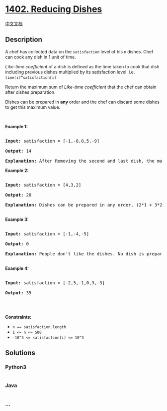 # [1402. Reducing Dishes](https://leetcode.com/problems/reducing-dishes)

[中文文档](/solution/1400-1499/1402.Reducing%20Dishes/README.md)

## Description

<p>A chef&nbsp;has collected data on the <code>satisfaction</code> level of his&nbsp;<code>n</code> dishes.&nbsp;Chef can cook any dish in 1 unit of time.</p>

<p><em>Like-time coefficient</em>&nbsp;of a dish is defined as&nbsp;the time taken to cook that dish including previous dishes multiplied by its satisfaction level &nbsp;i.e.&nbsp; <code>time[i]</code>*<code>satisfaction[i]</code></p>

<p>Return&nbsp;the maximum sum of&nbsp;<em>Like-time coefficient </em>that the chef can obtain after dishes preparation.</p>

<p>Dishes can be prepared in <strong>any </strong>order and the chef can discard some dishes to get this maximum value.</p>

<p>&nbsp;</p>

<p><strong>Example 1:</strong></p>

<pre>

<strong>Input:</strong> satisfaction = [-1,-8,0,5,-9]

<strong>Output:</strong> 14

<strong>Explanation: </strong>After Removing the second and last dish, the maximum total <em>Like-time coefficient</em> will be equal to (-1*1 + 0*2 + 5*3 = 14). Each dish is prepared in one unit of time.</pre>

<p><strong>Example 2:</strong></p>

<pre>

<strong>Input:</strong> satisfaction = [4,3,2]

<strong>Output:</strong> 20

<strong>Explanation:</strong> Dishes can be prepared in any order, (2*1 + 3*2 + 4*3 = 20)

</pre>

<p><strong>Example 3:</strong></p>

<pre>

<strong>Input:</strong> satisfaction = [-1,-4,-5]

<strong>Output:</strong> 0

<strong>Explanation:</strong> People don&#39;t like the dishes. No dish is prepared.

</pre>

<p><strong>Example 4:</strong></p>

<pre>

<strong>Input:</strong> satisfaction = [-2,5,-1,0,3,-3]

<strong>Output:</strong> 35

</pre>

<p>&nbsp;</p>

<p><strong>Constraints:</strong></p>

<ul>
    <li><code>n == satisfaction.length</code></li>
    <li><code>1 &lt;= n &lt;= 500</code></li>
    <li><code>-10^3 &lt;=&nbsp;satisfaction[i] &lt;= 10^3</code></li>
</ul>

## Solutions

<!-- tabs:start -->

### **Python3**

```python

```

### **Java**

```java

```

### **...**

```

```

<!-- tabs:end -->
